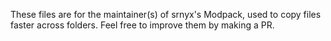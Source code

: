 These files are for the maintainer(s) of srnyx's Modpack, used to copy files faster across folders. Feel free to improve them by making a PR.

